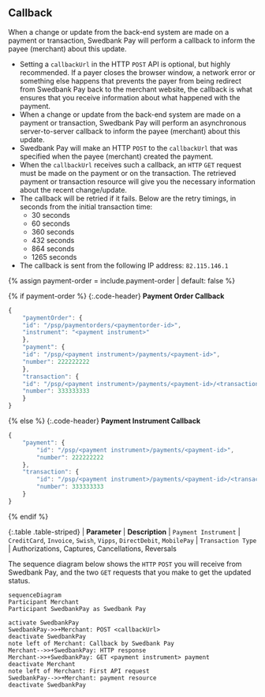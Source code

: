 

## Callback

When a change or update from the back-end system are made on a payment or
transaction, Swedbank Pay will perform a callback to inform the payee (merchant)
about this update.

* Setting a `callbackUrl` in the HTTP `POST` API is optional, but highly
  recommended. If a payer closes the browser window, a network error or
  something else happens that prevents the payer from being redirect from
  Swedbank Pay back to the merchant website, the callback is what ensures that
  you receive information about what happened with the payment.
* When a change or update from the back-end system are made on a payment or
  transaction, Swedbank Pay will perform an asynchronous server-to-server
  callback to inform the payee (merchant) about this update.
* Swedbank Pay will make an HTTP `POST` to the `callbackUrl` that was specified
  when the payee (merchant) created the payment.
* When the `callbackUrl` receives such a callback, an `HTTP` `GET` request must
  be made on the payment or on the transaction. The retrieved payment or
  transaction resource will give you the necessary information about the recent
  change/update.
* The callback will be retried if it fails. Below are the retry timings, in
  seconds from the initial transaction time:
  * 30 seconds
  * 60 seconds
  * 360 seconds
  * 432 seconds
  * 864 seconds
  * 1265 seconds
* The callback is sent from the following IP address: `82.115.146.1`

{% assign payment-order = include.payment-order | default: false %}

{% if payment-order %}
{:.code-header}
**Payment Order Callback**

```js
{
    "paymentOrder": {
    "id": "/psp/paymentorders/<paymentorder-id>",
    "instrument": "<payment instrument>"
    },
    "payment": {
    "id": "/psp/<payment instrument>/payments/<payment-id>",
    "number": 222222222
    },
    "transaction": {
    "id": "/psp/<payment instrument>/payments/<payment-id>/<transaction type>/<transaction-id>",
    "number": 333333333
    }
}
```

{% else %}
{:.code-header}
**Payment Instrument Callback**

```js
{
    "payment": {
        "id": "/psp/<payment instrument>/payments/<payment-id>",
        "number": 222222222
    },
    "transaction": {
        "id": "/psp/<payment instrument>/payments/<payment-id>/<transaction type>/<transaction-id>",
        "number": 333333333
    }
}
```

{% endif %}

{:.table .table-striped}
| **Parameter** | **Description**
| `Payment Instrument` | `CreditCard`, `Invoice`, `Swish`, `Vipps`, `DirectDebit`, `MobilePay`
| `Transaction Type` | Authorizations, Captures, Cancellations, Reversals

The sequence diagram below shows the `HTTP` `POST` you will receive from
Swedbank Pay, and the two `GET` requests that you make to get the updated
status.

```mermaid
sequenceDiagram
Participant Merchant
Participant SwedbankPay as Swedbank Pay

activate SwedbankPay
SwedbankPay->>+Merchant: POST <callbackUrl>
deactivate SwedbankPay
note left of Merchant: Callback by Swedbank Pay
Merchant-->>+SwedbankPay: HTTP response
Merchant->>+SwedbankPay: GET <payment instrument> payment
deactivate Merchant
note left of Merchant: First API request
SwedbankPay-->>+Merchant: payment resource
deactivate SwedbankPay
```
